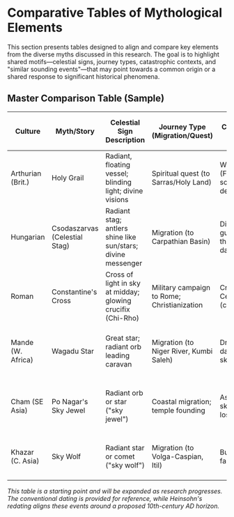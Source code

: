 # Comparative Tables of Mythological Elements

This section presents tables designed to align and compare key elements from the diverse myths discussed in this research. The goal is to highlight shared motifs—celestial signs, journey types, catastrophic contexts, and "similar sounding events"—that may point towards a common origin or a shared response to significant historical phenomena.

## Master Comparison Table (Sample)

| Culture          | Myth/Story                        | Celestial Sign Description                                  | Journey Type (Migration/Quest)                | Catastrophic Context                       | "Similar Sounding" Links                                    | Conventional Dating (Ref.) | Heinsohn's Redating (c. 900-930 AD) | Potential Celestial Cause                        |
|------------------|-----------------------------------|-------------------------------------------------------------|-----------------------------------------------|--------------------------------------------|-------------------------------------------------------------|----------------------------|-------------------------------------|--------------------------------------------------|
| Arthurian (Brit.)| Holy Grail                        | Radiant, floating vessel; blinding light; divine visions      | Spiritual quest (to Sarras/Holy Land)         | Wasteland (Fisher King); societal decline  | Csodaszarvas antlers; Constantine's Cross light             | 5th-6th C. setting (texts 12th C.+) | ~AD 930                             | Comet tail; plasma arc; aurora                   |
| Hungarian        | Csodaszarvas (Celestial Stag)     | Radiant stag; antlers shine like sun/stars; divine messenger  | Migration (to Carpathian Basin)               | Displacement; guidance through darkness    | Grail's light; Khazar/Turkic Sky Wolf; Mande Wagadu Star      | ~9th C. migration          | ~AD 930                             | Aurora; comet                                    |
| Roman            | Constantine's Cross               | Cross of light in sky at midday; glowing crucifix (Chi-Rho) | Military campaign to Rome; Christianization | Crisis of 3rd Century (conventional)       | Grail's light; Csodaszarvas antlers; Slavic Jarilo's Star   | AD 312                     | ~AD 930                             | Solar halo; cross-shaped aurora (plasma phenomenon) |
| Mande (W. Africa)| Wagadu Star                       | Great star; radiant orb leading caravan                     | Migration (to Niger River, Kumbi Saleh)       | Drought; darkened skies                    | Cham Sky Jewel; Mixtec Star of Conquest; Grail's radiance   | 6th-8th C. (Ghana Empire)  | ~AD 930                             | Comet; low-latitude aurora                       |
| Cham (SE Asia)   | Po Nagar's Sky Jewel              | Radiant orb or star ("sky jewel")                           | Coastal migration; temple founding            | Ash-filled skies; floods; loss of fertility| Tamil Agastya's Star; Aboriginal Seven Sisters; Wagadu Star | 6th-8th C. (Champa Kingdom)| ~AD 930                             | Comet; meteor shower; aurora                     |
| Khazar (C. Asia) | Sky Wolf                          | Radiant star or comet ("sky wolf")                          | Migration (to Volga-Caspian, Itil)            | Burning skies; famine                      | Turkic Wolf Star; Csodaszarvas; Constantine's Cross       | 7th-9th C.                 | ~AD 930                             | Aurora (wolf-like shapes); comet                 |

*This table is a starting point and will be expanded as research progresses. The conventional dating is provided for reference, while Heinsohn's redating aligns these events around a proposed 10th-century AD horizon.* 